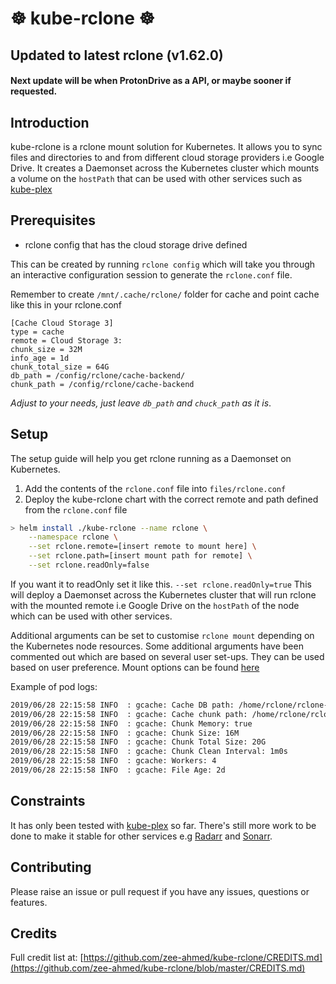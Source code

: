 # ☸ kube-rclone ☸ 
## Updated to latest rclone (v1.62.0) 
#### Next update will be when ProtonDrive as a API, or maybe sooner if requested.

## Introduction

kube-rclone is a rclone mount solution for Kubernetes. It allows you to sync files and directories to and from different cloud storage providers i.e Google Drive. It creates a Daemonset across the Kubernetes cluster which mounts a volume on the `hostPath` that can be used with other services such as [kube-plex](https://github.com/munnerz/kube-plex)

## Prerequisites
* rclone config that has the cloud storage drive defined

This can be created by running `rclone config` which will take you through an interactive configuration session to generate the `rclone.conf` file.

Remember to create `/mnt/.cache/rclone/` folder for cache and point cache like this in your rclone.conf 
```
[Cache Cloud Storage 3]
type = cache
remote = Cloud Storage 3:
chunk_size = 32M
info_age = 1d
chunk_total_size = 64G
db_path = /config/rclone/cache-backend/
chunk_path = /config/rclone/cache-backend
```
_Adjust to your needs, just leave `db_path` and `chuck_path` as it is_.

## Setup
The setup guide will help you get rclone running as a Daemonset on Kubernetes.

1. Add the contents of the `rclone.conf` file into `files/rclone.conf`
2. Deploy the kube-rclone chart with the correct remote and path defined from the `rclone.conf` file

```bash
> helm install ./kube-rclone --name rclone \
    --namespace rclone \
    --set rclone.remote=[insert remote to mount here] \
    --set rclone.path=[insert mount path for remote] \
    --set rclone.readOnly=false
```
If you want it to readOnly set it like this. `--set rclone.readOnly=true`
This will deploy a Daemonset across the Kubernetes cluster that will run rclone with the mounted remote i.e Google Drive on the `hostPath` of the node which can be used with other services.

Additional arguments can be set to customise `rclone mount` depending on the Kubernetes node resources. Some additional arguments have been commented out which are based on several user set-ups. They can be used based on user preference. Mount options can be found [here](https://rclone.org/commands/rclone_mount/#options)

Example of pod logs:
```bash
2019/06/28 22:15:58 INFO  : gcache: Cache DB path: /home/rclone/rclone-cache/cache.db
2019/06/28 22:15:58 INFO  : gcache: Cache chunk path: /home/rclone/rclone-cache/cache
2019/06/28 22:15:58 INFO  : gcache: Chunk Memory: true
2019/06/28 22:15:58 INFO  : gcache: Chunk Size: 16M
2019/06/28 22:15:58 INFO  : gcache: Chunk Total Size: 20G
2019/06/28 22:15:58 INFO  : gcache: Chunk Clean Interval: 1m0s
2019/06/28 22:15:58 INFO  : gcache: Workers: 4
2019/06/28 22:15:58 INFO  : gcache: File Age: 2d
```

## Constraints

It has only been tested with [kube-plex](https://github.com/munnerz/kube-plex) so far. There's still more work to be done to make it stable for other services e.g [Radarr](https://github.com/Radarr/Radarr) and [Sonarr](https://github.com/Sonarr/Sonarr/).

## Contributing

Please raise an issue or pull request if you have any issues, questions or features.

## Credits

Full credit list at: [https://github.com/zee-ahmed/kube-rclone/CREDITS.md](https://github.com/zee-ahmed/kube-rclone/blob/master/CREDITS.md)

